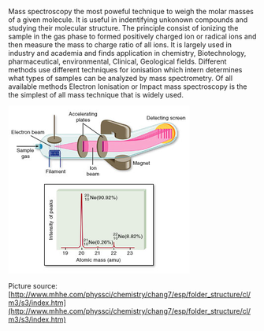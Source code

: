 Mass spectroscopy the most poweful technique to weigh the molar masses of a given molecule. It is useful in indentifying unkonown compounds and studying their molecular structure. The principle consist of ionizing the sample in the gas phase to formed positively charged ion or radical ions and then measure the mass to charge ratio of all ions. It is largely used in industry and academia and finds application in chemistry, Biotechnology, pharmaceutical, environmental, Clinical, Geological fields. Different methods use different techniques for ionisation which intern determines what types of samples can be analyzed by mass spectrometry. Of all available methods Electron Ionisation or Impact mass spectroscopy is the the simplest of all mass technique that is widely used.  

<img src="images/figure1_exp9.jpg">  

Picture source:  
[http://www.mhhe.com/physsci/chemistry/chang7/esp/folder_structure/cl/m3/s3/index.htm](http://www.mhhe.com/physsci/chemistry/chang7/esp/folder_structure/cl/m3/s3/index.htm)